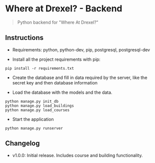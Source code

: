 # Where at Drexel? - Backend

> Python backend for "Where At Drexel?"

## Instructions

* Requirements: python, python-dev, pip, postgresql, postgresql-dev

* Install all the project requirements with pip:

```
pip install -r requirements.txt
```

* Create the database and fill in data required by the server, like the secret key and then database information

* Load the database with the models and the data.

```
python manage.py init_db
python manage.py load_buildings
python manage.py load_courses
```

* Start the application

```
python manage.py runserver
```

## Changelog

* v1.0.0: Initial release. Includes course and building functionality.
